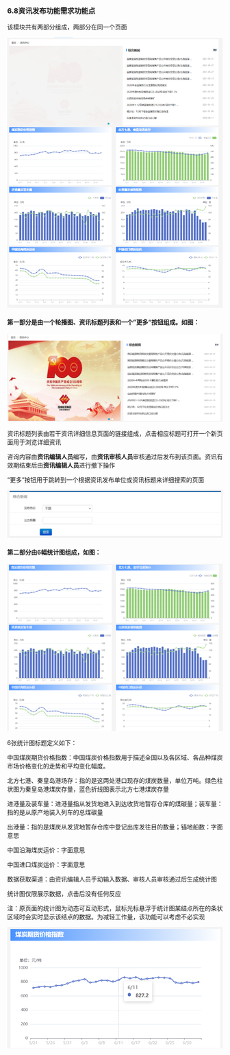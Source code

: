 ### 6.8资讯发布功能需求功能点

该模块共有两部分组成，两部分在同一个页面

![6.8overall](img/6.8overall.PNG)

#### 第一部分是由一个轮播图、资讯标题列表和一个”更多“按钮组成。如图：

![6.8main](img/6.8main.PNG)

资讯标题列表由若干资讯详细信息页面的链接组成，点击相应标题可打开一个新页面用于浏览详细资讯

咨询内容由**资讯编辑人员**编写，由**资讯审核人员**审核通过后发布到该页面。资讯有效期结束后由**资讯编辑人员**进行撤下操作

“更多”按钮用于跳转到一个根据资讯发布单位或资讯标题来详细搜索的页面

![6.8search](img/6.8search.PNG)



#### 第二部分由6幅统计图组成，如图：

![6.8detail](img/6.8statistics%20.PNG)

6张统计图标题定义如下：

中国煤炭期货价格指数：中国煤炭价格指数用于描述全国以及各区域、各品种煤炭市场价格变化的走势和平均变化幅度。

北方七港、秦皇岛港场存：指的是这两处港口现存的煤炭数量，单位万吨。绿色柱状图为秦皇岛港煤炭存量，蓝色折线图表示北方七港煤炭存量

进港量及装车量：进港量指从发货地进入到达收货地暂存仓库的煤碳量；装车量：指的是从原产地装入列车的总煤碳量

出港量：指的是煤炭从发货地暂存仓库中登记出库发往目的数量；锚地船数：字面意思

中国沿海煤炭运价：字面意思

中国进口煤炭运价：字面意思



数据获取渠道：由资讯编辑人员手动输入数据、审核人员审核通过后生成统计图

统计图仅限展示数据，点击后没有任何反应

注：原页面的统计图为动态可互动形式，鼠标光标悬浮于统计图某结点所在的条状区域时会实时显示该结点的数据。为减轻工作量，该功能可以考虑不必实现

![image-20210720165342664](img/6.8details.PNG)



